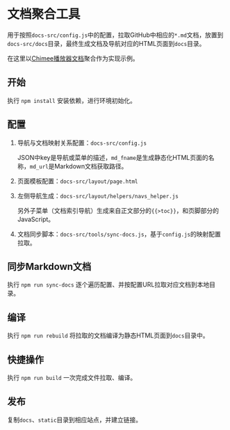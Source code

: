 # 文档聚合工具
用于按照`docs-src/config.js`中的配置，拉取GitHub中相应的`*.md`文档，放置到`docs-src/docs`目录，最终生成文档及导航对应的HTML页面到`docs`目录。

在这里以[Chimee播放器文档](http://chimee.org/docs)聚合作为实现示例。

## 开始

执行 `npm install` 安装依赖，进行环境初始化。

## 配置
1. 导航与文档映射关系配置：`docs-src/config.js`
   
   JSON中key是导航或菜单的描述，`md_fname`是生成静态化HTML页面的名称，`md_url`是Markdown文档获取路径。
   
2. 页面模板配置：`docs-src/layout/page.html`
3. 左侧导航生成：`docs-src/layout/helpers/navs_helper.js`

	另外子菜单（文档索引导航）生成来自正文部分的`{{>toc}}`，和页脚部分的JavaScript。

4. 文档同步脚本：`docs-src/tools/sync-docs.js`，基于`config.js`的映射配置拉取。

## 同步Markdown文档
执行 `npm run sync-docs` 逐个遍历配置、并按配置URL拉取对应文档到本地目录。

## 编译
执行 `npm run rebuild` 将拉取的文档编译为静态HTML页面到`docs`目录中。

## 快捷操作

执行 `npm run build` 一次完成文件拉取、编译。

## 发布
复制`docs`、`static`目录到相应站点，并建立链接。


